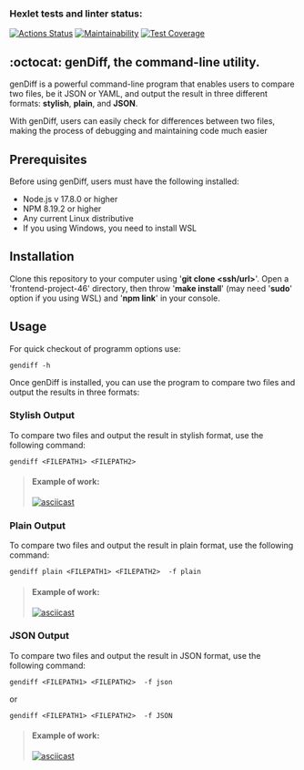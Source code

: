 ### Hexlet tests and linter status:

[![Actions Status](https://github.com/AlexVXA/frontend-project-46/workflows/hexlet-check/badge.svg)](https://github.com/AlexVXA/frontend-project-46/actions)
[![Maintainability](https://api.codeclimate.com/v1/badges/7203edc13b34a40f324b/maintainability)](https://codeclimate.com/github/AlexVXA/frontend-project-46/maintainability)
[![Test Coverage](https://api.codeclimate.com/v1/badges/7203edc13b34a40f324b/test_coverage)](https://codeclimate.com/github/AlexVXA/frontend-project-46/test_coverage)

## :octocat: genDiff, the command-line utility.

genDiff is a powerful command-line program that enables users to compare two files, be it JSON or YAML, and output the result in three different formats: **stylish**, **plain**, and **JSON**.

With genDiff, users can easily check for differences between two files, making the process of debugging and maintaining code much easier

## Prerequisites

Before using genDiff, users must have the following installed:

- Node.js v 17.8.0 or higher
- NPM 8.19.2 or higher
- Any current Linux distributive
- If you using Windows, you need to install WSL

## Installation

Clone this repository to your computer using '**git clone <ssh/url>**'. Open a 'frontend-project-46' directory, then throw '**make install**' (may need '**sudo**' option if you using WSL) and '**npm link**' in your console.

## Usage

For quick checkout of programm options use:

```
gendiff -h
```

Once genDiff is installed, you can use the program to compare two files and output the results in three formats:

### Stylish Output

To compare two files and output the result in stylish format, use the following command:

```
gendiff <FILEPATH1> <FILEPATH2>
```

> #### Example of work:
>
> [![asciicast](https://asciinema.org/a/RY37gqREdG0gY9ldTsRLJa18S.svg)](https://asciinema.org/a/RY37gqREdG0gY9ldTsRLJa18S)

### Plain Output

To compare two files and output the result in plain format, use the following command:

```
gendiff plain <FILEPATH1> <FILEPATH2>  -f plain
```

> #### Example of work:
>
> [![asciicast](https://asciinema.org/a/Av5COU31gsdCIKTuHx7ZtRTRr.svg)](https://asciinema.org/a/Av5COU31gsdCIKTuHx7ZtRTRr)

### JSON Output

To compare two files and output the result in JSON format, use the following command:

```
gendiff <FILEPATH1> <FILEPATH2>  -f json
```

or

```
gendiff <FILEPATH1> <FILEPATH2>  -f JSON
```

> #### Example of work:
>
> [![asciicast](https://asciinema.org/a/bhEoByqu2jfsLmgb33l73Jzz7.svg)](https://asciinema.org/a/bhEoByqu2jfsLmgb33l73Jzz7)
